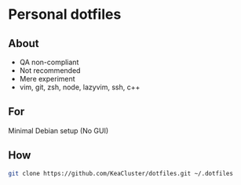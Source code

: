 # Personal dotfiles

## About

- QA non-compliant
- Not recommended
- Mere experiment
- vim, git, zsh, node, lazyvim, ssh, c++

## For

Minimal Debian setup (No GUI)

## How

```sh
git clone https://github.com/KeaCluster/dotfiles.git ~/.dotfiles
```

